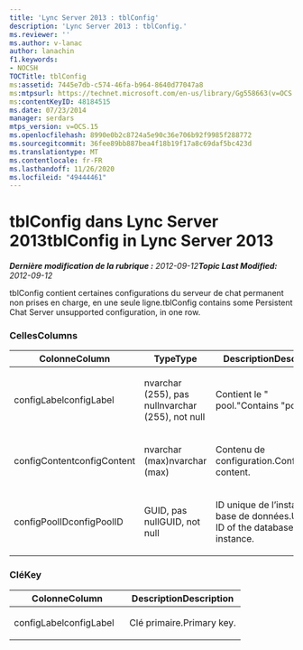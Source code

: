 ```yaml
---
title: 'Lync Server 2013 : tblConfig'
description: 'Lync Server 2013 : tblConfig.'
ms.reviewer: ''
ms.author: v-lanac
author: lanachin
f1.keywords:
- NOCSH
TOCTitle: tblConfig
ms:assetid: 7445e7db-c574-46fa-b964-8640d77047a8
ms:mtpsurl: https://technet.microsoft.com/en-us/library/Gg558663(v=OCS.15)
ms:contentKeyID: 48184515
ms.date: 07/23/2014
manager: serdars
mtps_version: v=OCS.15
ms.openlocfilehash: 8990e0b2c8724a5e90c36e706b92f9985f288772
ms.sourcegitcommit: 36fee89bb887bea4f18b19f17a8c69daf5bc423d
ms.translationtype: MT
ms.contentlocale: fr-FR
ms.lasthandoff: 11/26/2020
ms.locfileid: "49444461"
---
```

# <a name="tblconfig-in-lync-server-2013"></a><span data-ttu-id="a3260-103">tblConfig dans Lync Server 2013</span><span class="sxs-lookup"><span data-stu-id="a3260-103">tblConfig in Lync Server 2013</span></span>

<div data-xmlns="http://www.w3.org/1999/xhtml">

<div class="topic" data-xmlns="http://www.w3.org/1999/xhtml" data-msxsl="urn:schemas-microsoft-com:xslt" data-cs="https://msdn.microsoft.com/">

<div data-asp="https://msdn2.microsoft.com/asp">



</div>

<div id="mainSection">

<div id="mainBody"><span data-ttu-id="a3260-104">

<span> </span></span><span class="sxs-lookup"><span data-stu-id="a3260-104">

<span> </span></span></span>

<span data-ttu-id="a3260-105">_**Dernière modification de la rubrique :** 2012-09-12_</span><span class="sxs-lookup"><span data-stu-id="a3260-105">_**Topic Last Modified:** 2012-09-12_</span></span>

<span data-ttu-id="a3260-106">tblConfig contient certaines configurations du serveur de chat permanent non prises en charge, en une seule ligne.</span><span class="sxs-lookup"><span data-stu-id="a3260-106">tblConfig contains some Persistent Chat Server unsupported configuration, in one row.</span></span>

### <a name="columns"></a><span data-ttu-id="a3260-107">Celles</span><span class="sxs-lookup"><span data-stu-id="a3260-107">Columns</span></span>

<table>
<colgroup>
<col style="width: 33%" />
<col style="width: 33%" />
<col style="width: 33%" />
</colgroup>
<thead>
<tr class="header">
<th><span data-ttu-id="a3260-108">Colonne</span><span class="sxs-lookup"><span data-stu-id="a3260-108">Column</span></span></th>
<th><span data-ttu-id="a3260-109">Type</span><span class="sxs-lookup"><span data-stu-id="a3260-109">Type</span></span></th>
<th><span data-ttu-id="a3260-110">Description</span><span class="sxs-lookup"><span data-stu-id="a3260-110">Description</span></span></th>
</tr>
</thead>
<tbody>
<tr class="odd">
<td><p><span data-ttu-id="a3260-111">configLabel</span><span class="sxs-lookup"><span data-stu-id="a3260-111">configLabel</span></span></p></td>
<td><p><span data-ttu-id="a3260-112">nvarchar (255), pas null</span><span class="sxs-lookup"><span data-stu-id="a3260-112">nvarchar (255), not null</span></span></p></td>
<td><p><span data-ttu-id="a3260-113">Contient le &quot; pool.&quot;</span><span class="sxs-lookup"><span data-stu-id="a3260-113">Contains &quot;pool.&quot;</span></span></p></td>
</tr>
<tr class="even">
<td><p><span data-ttu-id="a3260-114">configContent</span><span class="sxs-lookup"><span data-stu-id="a3260-114">configContent</span></span></p></td>
<td><p><span data-ttu-id="a3260-115">nvarchar (max)</span><span class="sxs-lookup"><span data-stu-id="a3260-115">nvarchar (max)</span></span></p></td>
<td><p><span data-ttu-id="a3260-116">Contenu de configuration.</span><span class="sxs-lookup"><span data-stu-id="a3260-116">Configuration content.</span></span></p></td>
</tr>
<tr class="odd">
<td><p><span data-ttu-id="a3260-117">configPoolID</span><span class="sxs-lookup"><span data-stu-id="a3260-117">configPoolID</span></span></p></td>
<td><p><span data-ttu-id="a3260-118">GUID, pas null</span><span class="sxs-lookup"><span data-stu-id="a3260-118">GUID, not null</span></span></p></td>
<td><p><span data-ttu-id="a3260-119">ID unique de l’instance de base de données.</span><span class="sxs-lookup"><span data-stu-id="a3260-119">Unique ID of the database instance.</span></span></p></td>
</tr>
</tbody>
</table>


### <a name="key"></a><span data-ttu-id="a3260-120">Clé</span><span class="sxs-lookup"><span data-stu-id="a3260-120">Key</span></span>

<table>
<colgroup>
<col style="width: 50%" />
<col style="width: 50%" />
</colgroup>
<thead>
<tr class="header">
<th><span data-ttu-id="a3260-121">Colonne</span><span class="sxs-lookup"><span data-stu-id="a3260-121">Column</span></span></th>
<th><span data-ttu-id="a3260-122">Description</span><span class="sxs-lookup"><span data-stu-id="a3260-122">Description</span></span></th>
</tr>
</thead>
<tbody>
<tr class="odd">
<td><p><span data-ttu-id="a3260-123">configLabel</span><span class="sxs-lookup"><span data-stu-id="a3260-123">configLabel</span></span></p></td>
<td><p><span data-ttu-id="a3260-124">Clé primaire.</span><span class="sxs-lookup"><span data-stu-id="a3260-124">Primary key.</span></span></p></td>
</tr>
</tbody>
</table><span data-ttu-id="a3260-125">


</div>

<span> </span>

</div>

</div>

</span><span class="sxs-lookup"><span data-stu-id="a3260-125">


</div>

<span> </span>

</div>

</div>

</span></span></div>

